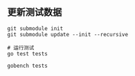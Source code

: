 ## 更新测试数据
```shell
git submodule init
git submodule update --init --recursive
```

```shell
# 运行测试
go test tests

gobench tests
```